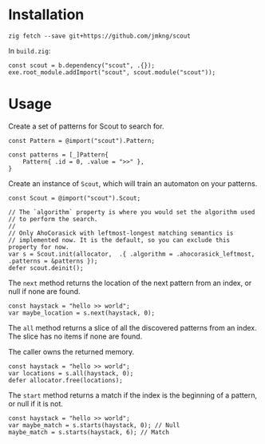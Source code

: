 # Installation

```
zig fetch --save git+https://github.com/jmkng/scout
```

In `build.zig`:

```zig
const scout = b.dependency("scout", .{});
exe.root_module.addImport("scout", scout.module("scout"));
```

# Usage

Create a set of patterns for Scout to search for.

```zig
const Pattern = @import("scout").Pattern;

const patterns = [_]Pattern{
    Pattern{ .id = 0, .value = ">>" },
}
```

Create an instance of `Scout`, which will train an automaton on your patterns.

```zig
const Scout = @import("scout").Scout;

// The `algorithm` property is where you would set the algorithm used 
// to perform the search.
//
// Only AhoCorasick with leftmost-longest matching semantics is 
// implemented now. It is the default, so you can exclude this property for now.
var s = Scout.init(allocator,  .{ .algorithm = .ahocorasick_leftmost, .patterns = &patterns });
defer scout.deinit();
```

The `next` method returns the location of the next pattern from an index,
or null if none are found.

```zig
const haystack = "hello >> world";
var maybe_location = s.next(haystack, 0);
```

The `all` method returns a slice of all the discovered patterns from an index.
The slice has no items if none are found.

The caller owns the returned memory.

```zig
const haystack = "hello >> world";
var locations = s.all(haystack, 0);
defer allocator.free(locations);
```

The `start` method returns a match if the index is the beginning of a pattern,
or null if it is not.

```zig
const haystack = "hello >> world";
var maybe_match = s.starts(haystack, 0); // Null
maybe_match = s.starts(haystack, 6); // Match 
```
